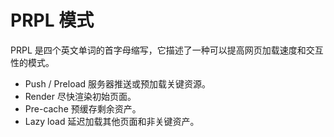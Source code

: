 # PRPL 模式

PRPL 是四个英文单词的首字母缩写，它描述了一种可以提高网页加载速度和交互性的模式。

- Push / Preload 服务器推送或预加载关键资源。
- Render 尽快渲染初始页面。
- Pre-cache 预缓存剩余资产。
- Lazy load 延迟加载其他页面和非关键资产。